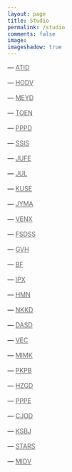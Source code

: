 ```yaml
---
layout: page
title: Studio
permalink: /studio
comments: false
image: 
imageshadow: true
---
```

<style>
a { color: #666;display:inline-block; margin:0; }
a:after {
  display:block;
  content: '';
  border-bottom: solid 3px #019fb6;  
  transform: scaleX(0);  
  transition: transform 250ms ease-in-out;
}
a:hover:after { transform: scaleX(1); }
a.fromRight:after{ transform-origin:100% 50%; }
a.fromLeft:after{  transform-origin:  0% 50%; }
</style>

<p>&#8212; <a class="fromLeft" href='/tags#ATID' title='ATID'>ATID</a></p>
<p>&#8212; <a class="fromLeft" href='/tags#HODV' title='HODV'>HODV</a></p>
<p>&#8212; <a class="fromLeft" href='/tags#MEYD' title='MEYD'>MEYD</a></p>
<p>&#8212; <a class="fromLeft" href='/tags#TOEN' title='TOEN'>TOEN</a></p>
<p>&#8212; <a class="fromLeft" href='/tags#PPPD' title='PPPD'>PPPD</a></p>
<p>&#8212; <a class="fromLeft" href='/tags#SSIS' title='SSIS'>SSIS</a></p>
<p>&#8212; <a class="fromLeft" href='/tags#JUFE' title='JUFE'>JUFE</a></p>
<p>&#8212; <a class="fromLeft" href='/tags#JUL' title='JUL'>JUL</a></p>
<p>&#8212; <a class="fromLeft" href='/tags#KUSE' title='KUSE'>KUSE</a></p>
<p>&#8212; <a class="fromLeft" href='/tags#JYMA' title='JYMA'>JYMA</a></p>
<p>&#8212; <a class="fromLeft" href='/tags#VENX' title='VENX'>VENX</a></p>
<p>&#8212; <a class="fromLeft" href='/tags#FSDSS' title='FSDSS'>FSDSS</a></p>
<p>&#8212; <a class="fromLeft" href='/tags#GVH' title='GVH'>GVH</a></p>
<p>&#8212; <a class="fromLeft" href='/tags#BF' title='BF'>BF</a></p>
<p>&#8212; <a class="fromLeft" href='/tags#IPX' title='IPX'>IPX</a></p>
<p>&#8212; <a class="fromLeft" href='/tags#HMN' title='HMN'>HMN</a></p>
<p>&#8212; <a class="fromLeft" href='/tags#NKKD' title='NKKD'>NKKD</a></p>
<p>&#8212; <a class="fromLeft" href='/tags#DASD' title='DASD'>DASD</a></p>
<p>&#8212; <a class="fromLeft" href='/tags#VEC' title='VEC'>VEC</a></p>
<p>&#8212; <a class="fromLeft" href='/tags#MIMK' title='MIMK'>MIMK</a></p>
<p>&#8212; <a class="fromLeft" href='/tags#PKPB' title='PKPB'>PKPB</a></p>
<p>&#8212; <a class="fromLeft" href='/tags#HZGD' title='HZGD'>HZGD</a></p>
<p>&#8212; <a class="fromLeft" href='/tags#PPPE' title='PPPE'>PPPE</a></p>
<p>&#8212; <a class="fromLeft" href='/tags#CJOD' title='CJOD'>CJOD</a></p>
<p>&#8212; <a class="fromLeft" href='/tags#KSBJ' title='KSBJ'>KSBJ</a></p>
<p>&#8212; <a class="fromLeft" href='/tags#STARS' title='STARS'>STARS</a></p>
<p>&#8212; <a class="fromLeft" href='/tags#MIDV' title='MIDV'>MIDV</a></p>
